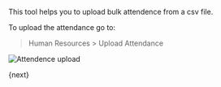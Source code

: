 This tool helps you to upload bulk attendence from a csv file.

To upload the attendance go to:

> Human Resources > Upload Attendance

<img class="screenshot" alt="Attendence upload" src="{{docs_base_url}}/assets/img/human-resources/attendence-upload.png">

{next}